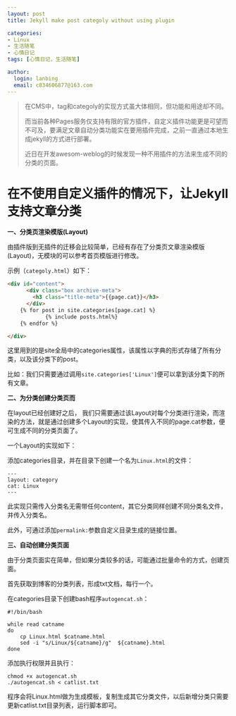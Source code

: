 ```yaml
---
layout: post
title: Jekyll make post categoly without using plugin

categories:
- Linux
- 生活随笔
- 心情日记
tags: [心情日记，生活随笔]

author:
  login: lanbing
  email: c834606877@163.com
---
```




> 在CMS中，tag和categoly的实现方式虽大体相同，但功能和用途却不同。
>
> 而当前各种Pages服务仅支持有限的官方插件，自定义插件功能更是可望而不可及，要满足文章自动分类功能实在要用插件完成，之前一直通过本地生成jekyll的方式进行部署。
>
> 近日在开发awesom-weblog的时候发现一种不用插件的方法来生成不同的分类的页面。



# 在不使用自定义插件的情况下，让Jekyll支持文章分类



__一、分类页渲染模版(Layout)__

由插件版到无插件的迁移会比较简单，已经有存在了分类页文章渲染模版(Layout)，无模块的可以参考首页模版进行修改。

示例（`categoly.html`）如下：

```html
<div id="content">
	  <div class="box archive-meta">
        <h3 class="title-meta">{{page.cat}}</h3>
      </div>
    {% for post in site.categories[page.cat] %}
            {% include posts.html%}
    {% endfor %}

</div>
```

这里用到的是site全局中的categories属性，该属性以字典的形式存储了所有分类，以及该分类下的post。

比如：我们只需要通过调用`site.categories['Linux']`便可以拿到该分类下的所有文章。



__二、为分类创建分类页而__



在layout已经创建好之后， 我们只需要通过该Layout对每个分类进行渲染，而渲染的方法，就是通过创建多个Layout的实现，使其传入不同的page.cat参数，便可生成不同的分类页面了。

一个Layout的实现如下：

添加categories目录，并在目录下创建一个名为`Linux.html`的文件：

```
---
layout: category
cat: Linux
---
```

此实现只需传入分类名无需带任何content，其它分类同样创建不同分类名文件，并传入分类名。

此外，可通过添加`permalink:`参数自定义目录生成的链接位置。



__三、自动创建分类页面__

由于分类页面实在简单，但如果分类较多的话，可能通过批量命令的方式，创建页面。



首先获取到博客的分类列表，形成txt文档，每行一个。

在categories目录下创建bash程序`autogencat.sh`：

```
#!/bin/bash

while read catname
do
	cp Linux.html $catname.html
	sed -i "s/Linux/${catname}/g"  ${catname}.html
done

```

添加执行权限并且执行：

```
chmod +x autogencat.sh
./autogencat.sh < catlist.txt
```

程序会将Linux.html做为生成模板，复制生成其它分类文件，以后新增分类只需要更新catlist.txt目录列表，运行脚本即可。

